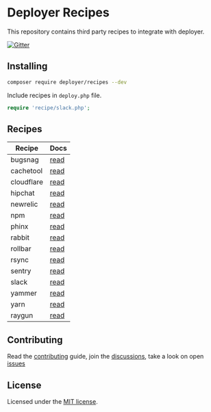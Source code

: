# Deployer Recipes

This repository contains third party recipes to integrate with deployer.

[![Gitter](https://badges.gitter.im/Join%20Chat.svg)](https://gitter.im/deployphp/deployer?utm_source=badge&utm_medium=badge&utm_campaign=pr-badge)

## Installing

~~~sh
composer require deployer/recipes --dev 
~~~

Include recipes in `deploy.php` file.

```php
require 'recipe/slack.php';
```

## Recipes

| Recipe     | Docs                      
| ------     | ----                      
| bugsnag    | [read](docs/bugsnag.md)   
| cachetool  | [read](docs/cachetool.md) 
| cloudflare | [read](docs/cloudflare.md)
| hipchat    | [read](docs/hipchat.md)   
| newrelic   | [read](docs/newrelic.md)  
| npm        | [read](docs/npm.md)       
| phinx      | [read](docs/phinx.md)     
| rabbit     | [read](docs/rabbit.md)    
| rollbar    | [read](docs/rollbar.md)   
| rsync      | [read](docs/rsync.md)     
| sentry     | [read](docs/sentry.md)    
| slack      | [read](docs/slack.md)     
| yammer     | [read](docs/yammer.md)
| yarn       | [read](docs/yarn.md)      
| raygun     | [read](docs/raygun.md)      


## Contributing

Read the [contributing](https://github.com/deployphp/recipes/blob/master/CONTRIBUTING.md) guide, join the [discussions](https://deployer.org/discuss), take a look on open [issues](https://github.com/deployphp/recipes/issues)

## License

Licensed under the [MIT license](https://github.com/deployphp/recipes/blob/master/LICENSE).
